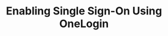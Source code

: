 ---
# -------------------------- #
#      Page & Formatting     #
# -------------------------- #

title: Enabling Single Sign-On Using OneLogin
permalink: /account-security/single-sign-on/enabling-onelogin
summary: "Connect your OneLogin account to Stitch and enable Single Sign-On (SSO)."

input: false
layout: tutorial
feedback: true

key: "single-sign-on-onelogin"
type: "security"
weight: 4


# -------------------------- #
#         IdP Details        #
# -------------------------- #

idp: true
name: "onelogin"
display-name: "OneLogin"


# -------------------------- #
#   RELATED SIDEBAR LINKS    #
# -------------------------- #

related:
  - title: "Single Sign-On documentation"
    link: "{{ link.security.single-sign-on | prepend: site.baseurl }}"

  - title: "Stitch team roles and permissions"
    link: "{{ link.account.team-roles-permissions | prepend: site.baseurl }}"


# -------------------------- #
#        Introduction        #
# -------------------------- #

intro: |
  {% capture sso-admin %}
  If this is the first time SSO is enabled, the Stitch user who configures the connection will become an SSO Admin. Additional SSO Admins may be added by contacting support.

  Refer to the [Team member roles and permissions documentation]({{ link.account.team-roles-permissions | prepend: site.baseurl }}) for more info about privileges in Stitch.
  {% endcapture %}

  {% capture sso-admin-note %}
  Setting up or modifying an existing {{ page.display-name }} connection requires SSO Admin privileges in Stitch. {{ sso-admin }}
  {% endcapture %}

  {% include note.html first-line="**Stitch SSO Admin privileges required**" content=sso-admin-note %}

  {{ page.summary }}

  In this guide, we'll cover:

  {% for step in page.steps %}
  - [{{ step.summary | flatify }}](#{{ step.anchor }})
  {% endfor %}


# -------------------------- #
#        Requirements        #
# -------------------------- #

requirements:
  - item: |
      **SSO Admin privileges in Stitch.** {{ sso-admin }}

  - item: |
      **Privileges in {{ page.display-name }} that allow you to add and configure applications.** If you don't have this privilege, **contact a {{ page.display-name }} admin before continuing**.

      Refer to [{{ page.display-name }}'s documentation](https://onelogin.service-now.com/support/?id=kb_article&sys_id=12d1703fdb4c2050ca1c400e0b9619c1&kb_category=fdf52dfcdbd45340d5505eea4b96192b){:target="new"} for more info.


# -------------------------- #
#           Content          #
# -------------------------- #

steps:
  - title: "Create and configure a {{ page.display-name }} app"
    anchor: "create-configure-sso-app"
    summary: "Creating and configuring a {{ page.display-name }} app"
    content: |
      {% for substep in step.substeps %}
      - [Step 1.{{ forloop.index }}: {{ substep.title | flatify }}](#{{ substep.anchor }})
      {% endfor %}

    substeps:
      - title: "Retrieve your SSO info from Stitch"
        anchor: "retrieve-sso-info-from-stitch"
        content: |
          1. Sign into your Stitch account.
          {% include shared/sso/stitch-sso-menu-path.html type="initial-setup" %}

          Leave this page open - you'll need it to complete the setup.

      - title: "Create the app in {{ page.display-name }}"
        anchor: "create-app-in-onelogin"
        content: |
          1. Sign into your {{ page.display-name }} account.
          2. Click **Applications** in the top navigation.
          3. On the **Applications** page, click **Add App**.
          4. In the search box, enter `saml test`.
          5. In the results, click **SAML Test Connector (Advanced)**:

             ![Highlighted SAML Test Connector (Advanced) app in OneLogin application search results]({{ site.baseurl }}/images/account-security/sso/onelogin-app-selection.png)

          6. On the app configuration page, enter a **Display Name** for the app. This is the name that will also display on the app's tile for users in your {{ page.display-name }} instance.
          7. Click **Save**.

      - title: "Define the app's configuration settings"
        anchor: "define-app-configuration-settings"
        content: |
          1. After the app successfully saves, click **Configuration** on the left side of the page.
          2. In the **Application details** section, fill in the following fields:
             - **Audience**: Paste the value from the **Audience** field in Stitch.
             - **Recipient**: Paste the value from the **Recipient** field in Stitch.
             - **ACS (Consumer) URL**: Paste the value from the **ACS (Consumer) URL** field in Stitch.
             - **ACS (Consumer) URL Validator**: Paste the value from the **ACS (Consumer) URL Validator** field in Stitch.

             This is how the page should look when you're finished:

             ![Fully configured OneLOgin Application Details page]({{ site.baseurl }}/images/account-security/sso/onelogin-application-details.png)

      - title: "Define the app's parameters"
        anchor: "define-app-parameters"
        parameters:
          - saml-name: "given_name"
            value: "First Name"
          - saml-name: "family_name"
            value: "Last Name"
          - saml-name: "email"
            value: "Email"
        content: |
          Next, you'll add the following parameters to the app:

          <table>
            <tr>
              <td>
                <strong>#</strong>
              </td>
              <td>
                <strong>SAML Attribute Name</strong>
              </td>
              <td>
                <strong>Value</strong>
              </td>
            </tr>
            {% for parameter in substep.parameters %}
              <tr>
                <td>
                  {{ forloop.index }}
                </td>
                <td>
                  {{ parameter.saml-name }}
                </td>
                <td>
                  {{ parameter.value }}
                </td>
              </tr>
            {% endfor %}
          </table>

          1. Click **Parameters** on the left side of the page.
          2. Click the **plus button** to add a parameter.
          3. In the **New Field** window that displays:
             1. In the **Field name** field, enter the **SAML Attribute Name** of the parameter. For example: `given_name`
             2. In the **Flags** section, check the **Include in SAML assertion** box.
             3. Click **Save**.
          4. In the **Edit Field** window that displays, select the corresponding **Value** from the dropdown. For example: `First Name` is the value for the **SAML Attribute** `given_name`.
          5. Click **Save**.
          6. Repeat steps 2-5 for the remaining parameters.

          This is how the page should look when all the parameters have been added:

          ![Stitch parameters fully configured for the OneLogin app]({{ site.baseurl }}/images/account-security/sso/onelogin-parameters.png)

      - title: "Save the app configuration"
        anchor: "save-app-configuration"
        content: |
          After you've finished defining the app's [configuration settings](#define-app-configuration-settings) and [parameters](#define-app-parameters), click the **Save** button in the upper right section of the page.

      - title: "Download the app's SAML metadata file"
        anchor: "download-app-saml-metadata-file"
        content: |
          Next, you'll download your app's SAML metadata file. This is required to connect your {{ page.display-name }} app with Stitch and enable SSO.

          1. Click the **More Actions** menu in the upper right section of the page.
          2. Click **SAML Metadata**.
          3. Download the file somewhere convenient.

      - title: "Grant users access to the app"
        anchor: "grant-user-app-access"
        content: |
          The last step to configuring the app is to grant access to users in your {{ page.display-name }} instance. This ensures that they'll be able to access Stitch via SSO.

          Using the process your organization follows, grant Stitch {{ page.display-name }} app access to your colleagues.

  - title: "Connect to Stitch"
    anchor: "connect-to-stitch"
    summary: "Connecting your {{ page.display-name }} app to Stitch"
    content: |
      Navigate back to the page where your Stitch account is open.

      1. In Stitch, scroll down to the **Connect to Stitch** section of the {{ page.display-name }} setup page.
      2. Click **Upload SAML Metadata**.
      3. Locate and select the SAML metadata file you downloaded in [Step 1.6](#download-app-saml-metadata-file).

  - title: "Activate SSO"
    anchor: "activate-sso"
    summary: "Activating SSO for your Stitch account"
    content: |
      When finished, click the **Activate SSO** button.

next-steps: |
  After you've enabled SSO for your Stitch account, remember to grant Stitch access to users in your {{ page.display-name }} instance, if you haven't already.
---